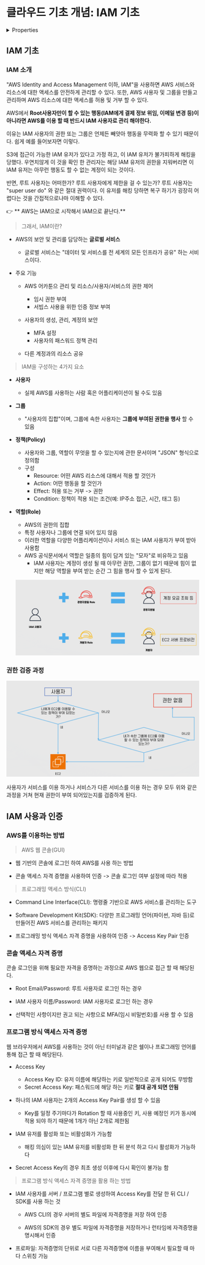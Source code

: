 # 클라우드 기초 개념: IAM 기초

<details>

<summary>Properties</summary>

:pencil:2024.08.30

:page_facing_up: [AWS 강의실](https://www.inflearn.com/course/%EC%89%BD%EA%B2%8C-%EC%84%A4%EB%AA%85%ED%95%98%EB%8A%94-aws-%EA%B8%B0%EC%B4%88/dashboard)

:paperclip: 

</details>

## IAM 기초

### IAM 소개

"AWS Identity and Access Management 이하, IAM"을 사용하면 AWS 서비스와 리소스에 대한 액세스를 안전하게 관리할 수 있다. 또한, AWS 사용자 및 그룹을 만들고 관리하며 AWS 리소스에 대한 액세스를 허용 및 거부 할 수 있다.

AWS에서 **Root사용자만이 할 수 있는 행동(IAM에게 결제 정보 위임, 이메일 변경 등)이 아니라면 AWS를 이용 할 때 반드시 IAM 사용자로 관리 해야한다.**

이유는 IAM 사용자의 권한 또는 그룹은 언제든 빼앗아 행동을 무력화 할 수 있기 때문이다. 쉽게 예를 들어보자면 이렇다.

S3에 접근이 가능한 IAM 유저가 있다고 가정 하고, 이 IAM 유저가 불가피하게 해킹을 당했다. 우연치않게 이 것을 확인 한 관리자는 해당 IAM 유저의 권한을 지워버리면 이 IAM 유저는 아무런 행동도 할 수 없는 계정이 되는 것이다.

반면, 루트 사용자는 어떠한가? 루트 사용자에게 제한을 걸 수 있는가? 루트 사용자는 "super user do" 와 같은 절대 권력이다. 이 유저를 해킹 당하면 복구 하기가 굉장히 어렵다는 것을 간접적으로나마 이해할 수 있다.


:point_right: ** AWS는 IAM으로 시작해서 IAM으로 끝난다.**

> 그래서, IAM이란?

- AWS의 보안 및 관리를 담당하는 **글로벌 서비스**
    - 글로벌 서비스는 "데이터 및 서비스를 전 세계의 모든 인프라가 공유" 하는 서비스이다.

- 주요 기능
    - AWS 어카툰으 관리 및 리소스/사용자/서비스의 권한 제어
        - 임시 권한 부여
        - 서빕스 사용을 위한 인증 정보 부여
    
    - 사용자의 생성, 관리, 계정의 보안
        - MFA 설정
        - 사용자의 패스워드 정책 관리
    
    - 다른 계정과의 리소스 공유


> IAM을 구성하는 4가지 요소

- **사용자**
    - 실제 AWS를 사용하는 사람 혹은 어플리케이션이 될 수도 있음

- **그룹**
    - "사용자의 집합"이며, 그룹에 속한 사용자는 **그룹에 부여된 권한을 행사** 할 수 있음

- **정책(Policy)**
    - 사용자와 그룹, 역할이 무엇을 할 수 있는지에 관한 문서이며 "JSON" 형식으로 정의함
    - 구성
        - Resource: 어떤 AWS 리소스에 대해서 적용 할 것인가
        - Action: 어떤 행동을 할 것인가
        - Effect: 허용 또는 거부 -> 권한
        - Condition: 정책이 적용 되는 조건(예: IP주소 접근, 시간, 태그 등)

- **역할(Role)**
    - AWS의 권한의 집합
    - 특정 사용자나 그룹에 연결 되어 있지 않음
    - 이러한 역할을 다양한 어플리케이션이나 서비스 또는 IAM 사용자가 부여 받아 사용함
    - AWS 공식문서에서 역할은 일종의 힘이 담겨 있는 "모자"로 비유하고 있음
        - IAM 사용자는 계정이 생성 될 때 아무런 권한, 그룹이 없기 때문에 힘이 없지만 해당 역할을 부여 받는 순간 그 힘을 행사 할 수 있게 된다.

    ![image](../../.gitbook/assets/iam_role.png)



### 권한 검증 과정

![image](../../.gitbook/assets/access_validation.png)

사용자가 서비스를 이용 하거나 서비스가 다른 서비스를 이용 하는 경우 모두 위와 같은 과정을 거쳐 현재 권한이 부여 되어있는지를 검증하게 된다.


## IAM 사용과 인증

### AWS를 이용하는 방법

> AWS 웹 콘솔(GUI)

- 웹 기반의 콘솔에 로그인 하여 AWS를 사용 하는 방법

- 콘솔 액세스 자격 증명을 사용하여 인증 -> 콘솔 로그인 여부 설정에 따라 적용

> 프로그래밍 액세스 방식(CLI)

- Command Line Interface(CLI): 명령줄 기반으로 AWS 서비스를 관리하는 도구

- Software Development Kit(SDK): 다양한 프로그래밍 언어(파이썬, 자바 등)로 만들어진 AWS 서비스를 관리하는 패키지

- 프로그래밍 방식 액세스 자격 증명을 사용하여 인증 -> Access Key Pair 인증


### 콘솔 액세스 자격 증명

콘솔 로그인을 위해 필요한 자격을 증명하는 과정으로 AWS 웹으로 접근 할 때 해당된다.

- Root Email/Password: 루트 사용자로 로그인 하는 경우

- IAM 사용자 이름/Password: IAM 사용자로 로그인 하는 경우

- 선택적인 사항이지만 권고 되는 사항으로 MFA(임시 비밀번호)를 사용 할 수 있음


### 프로그램 방식 액세스 자격 증명

웹 브라우저에서 AWS를 사용하는 것이 아닌 터미널과 같은 쉘이나 프로그래밍 언어를 통해 접근 할 때 해당된다.

- Access Key
    - Access Key ID: 유저 이름에 해당하는 키로 일반적으로 공개 되어도 무방함
    - Secret Access Key: 패스워드에 해당 하는 키로 **절대 공개 되면 안됨**

- 하나의 IAM 사용자는 2개의 Access Key Pair를 생성 할 수 있음
    - Key를 일정 주기마다가 Rotation 할 때 사용중인 키, 사용 예정인 키가 동시에 적용 되야 하기 때문에 1개가 아닌 2개로 제한됨

- IAM 유저를 활성화 또는 비활성화가 가능함
    - 해킹 의심이 있는 IAM 유저를 비활성화 한 뒤 분석 하고 다시 활성화가 가능하다

- Secret Access Key의 경우 최초 생성 이후에 다시 확인이 불가능 함


> 프로그램 방식 액세스 자격 증명을 활용 하는 방법

- IAM 사용자를 서버 / 프로그램 별로 생성하여 Access Key를 전달 한 뒤 CLI / SDK를 사용 하는 것
    - AWS CLI의 경우 서버의 별도 파일에 자격증명을 저장 하여 인증

    - AWS의 SDK의 경우 별도 파일에 자격증명을 저장하거나 런타임에 자격증명을 명시해서 인증

- 프로파일: 자격증명의 단위로 서로 다른 자격증명에 이름을 부여해서 필요할 때 마다 스위칭 가능